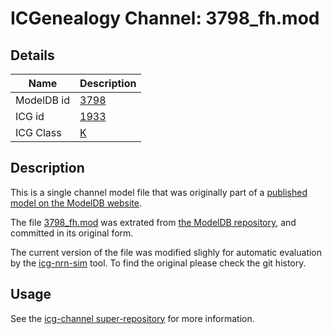 # ICGenealogy Channel: 3798\_fh.mod

## Details

Name | Description
---- | -----------
ModelDB id | [3798](http://senselab.med.yale.edu/ModelDB/ShowModel.cshtml?model=3798)
ICG id | [1933](http://icg.neurotheory.ox.ac.uk/channels/1/1933)
ICG Class | [K](http://icg.neurotheory.ox.ac.uk/channels/1)

## Description

This is a single channel model file that was originally part of a [published model on the ModelDB website](http://senselab.med.yale.edu/ModelDB/ShowModel.cshtml?model=3798).


The file [3798\_fh.mod](3798_fh.mod) was extrated from [the ModelDB repository](http://senselab.med.yale.edu/ModelDB/ShowModel.cshtml?model=3798), and committed in its original form.

The current version of the file was modified slighly for automatic evaluation by the [icg-nrn-sim](https://github.com/icgenealogy/icg-nrn-sim) tool. To find the original please check the git history.


## Usage

See the [icg-channel super-repository](https://github.com/icgenealogy/icg-channels) for more information.
